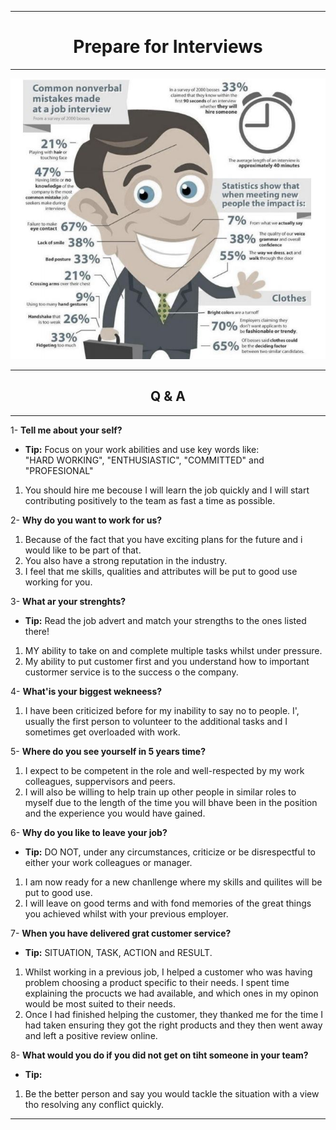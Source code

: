 ***
<div align="center">
    <h1>Prepare for Interviews</h1>
</div>

***
<div align="center">
    <img src="images/interview.JPG" width="800" />
</div>

***
<div align="center">
    <h2>Q & A</h2>
</div>

***

1- __Tell me about your self?__  

 * __Tip:__ Focus on your work abilities and use key words like:  
  "HARD WORKING", "ENTHUSIASTIC", "COMMITTED" and "PROFESIONAL"

1. You should hire me becouse I will learn the job quickly and I will start contributing positively to the team as fast a time as possible.

2- __Why do you want to work for us?__  

1. Because of the fact that you have exciting plans for the future and i would like to be part of that.
2. You also have a strong reputation in the industry.
3. I feel that me skills, qualities and attributes will be put to good use working for you.

3- __What ar your strenghts?__  

* __Tip:__ Read the job advert and match your strengths to the ones listed there!

1. MY ability to take on and complete multiple tasks whilst under pressure.
2. My ability to put customer first and you understand how to important custormer service is to the success o the company.

4- __What'is your biggest wekneess?__

1. I have been criticized before for my inability to say no to people. I', usually the first person to volunteer to the additional tasks and I sometimes get overloaded with work.

5- __Where do you see yourself in 5 years time?__

1. I expect to be competent in the role and well-respected by my work colleagues, suppervisors and peers.
2. I will also be willing to help train up other people in similar roles to myself due to the length of the time you will bhave been in the position and the experience you would have gained.

6- __Why do you like to leave your job?__  
* __Tip:__ DO NOT, under any circumstances, criticize or be disrespectful to either your work colleagues or manager.

1. I am now ready for a new chanllenge where my skills and quilites will be put to good use. 
2. I will leave on good terms and with fond memories of the great things you achieved whilst with your previous employer.

7- __When you have delivered grat customer service?__  
* __Tip:__ SITUATION, TASK, ACTION and RESULT.

1. Whilst working in a previous job, I helped a customer who was having problem choosing a product specific to their needs. I spent time explaining the procucts we had available, and which ones in my opinon would be most suited to their needs.
2. Once I had finished helping the customer, they thanked me for the time I had taken ensuring they got the right products and they then went away and left a positive review online.

8- __What would you do if you did not get on tiht someone in your team?__  
* __Tip:__ 

1. Be the better person and say you would tackle the situation with a view tho resolving any conflict quickly. 


***
